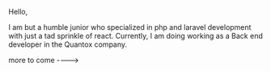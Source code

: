 Hello, 

I am but a humble junior who specialized in php and laravel development with just a tad sprinkle of react.
Currently, I am doing working as a Back end developer in the Quantox company. 

more to come ---->
